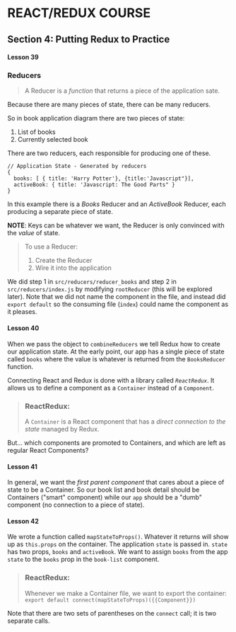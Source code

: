 # REACT/REDUX COURSE

## Section 4: Putting Redux to Practice

#### Lesson 39

### Reducers

> A Reducer is a _function_ that returns a piece of the application sate.

Because there are many pieces of state, there can be many reducers.

So in book application diagram there are two pieces of state:

1. List of books
2. Currently selected book

There are two reducers, each responsible for producing one of these.

```
// Application State - Generated by reducers
{
  books: [ { title: 'Harry Potter'}, {title:'Javascript"}],  
  activeBook: { title: 'Javascript: The Good Parts" }
}
```
In this example there is a _Books_ Reducer and an _ActiveBook_ Reducer, each producing a separate piece of state.

**NOTE**: Keys can be whatever we want, the Reducer is only convinced with the _value_ of state.

>To use a Reducer:
>1. Create the Reducer
>2. Wire it into the application

We did step 1 in `src/reducers/reducer_books` and step 2 in `src/reducers/index.js` by modifying `rootReducer` (this will be explored later). Note that we did not name the component in the file, and instead did `export default` so the consuming file (`index`) could name the component as it pleases.

#### Lesson 40

When we pass the object to `combineReducers` we tell Redux how to create our application state. At the early point, our app has a single piece of state called `books` where the value is whatever is returned from the `BooksReducer` function.

Connecting React and Redux is done with a library called _`ReactRedux`_. It allows us to define a component as a `Container` instead of a `Component`. 

> ### ReactRedux:
> A `Container` is a React component that has a _direct connection to the state_ managed by Redux.

But... which components are promoted to Containers, and which are left as regular React Components?

#### Lesson 41

In general, we want the _first parent component_ that cares about a piece of state to be a Container. So our book list and book detail should be Containers ("smart" component) while our `app` should be a "dumb" component (no connection to a piece of state).

#### Lesson 42

We wrote a function called `mapStateToProps()`. Whatever it returns will show up as `this.props` on the container. The application `state` is passed in. `state` has two props, `books` and `activeBook`. We want to assign `books` from the app `state` to the `books` prop in the `book-list` component.

> ### ReactRedux:
> Whenever we make a Container file, we want to export the container:  
> `export default connect(mapStateToProps)({{Component}})`

Note that there are two sets of parentheses on the `connect` call; it is two separate calls.
